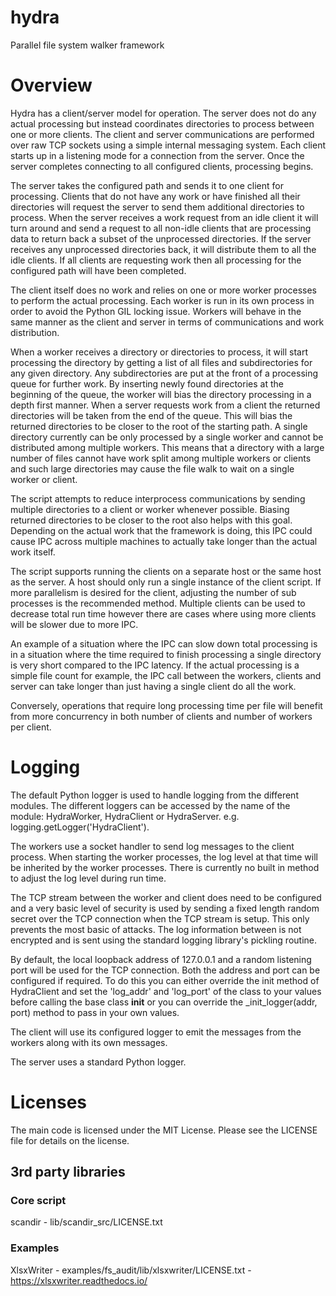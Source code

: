 # hydra
Parallel file system walker framework

# Overview

Hydra has a client/server model for operation. The server does not do any actual processing but instead coordinates
 directories to process between one or more clients. The client and server communications are performed over raw TCP
 sockets using a simple internal messaging system. Each client starts up in a listening mode for a connection from the
 server. Once the server completes connecting to all configured clients, processing begins.
 
The server takes the configured path and sends it to one client for processing. Clients that do not have any work or
 have finished all their directories will request the server to send them additional directories to process. When the
 server receives a work request from an idle client it will turn around and send a request to all non-idle clients
 that are processing data to return back a subset of the unprocessed directories. If the server receives any 
 unprocessed directories back, it will distribute them to all the idle clients. If all clients are requesting work
 then all processing for the configured path will have been completed.
 
The client itself does no work and relies on one or more worker processes to perform the actual processing. Each worker
 is run in its own process in order to avoid the Python GIL locking issue. Workers will behave in the same manner as the
 client and server in terms of communications and work distribution.

When a worker receives a directory or directories to process, it will start processing the directory by getting a list
 of all files and subdirectories for any given directory. Any subdirectories are put at the front of a processing
 queue for further work. By inserting newly found directories at the beginning of the queue, the worker will bias the
 directory processing in a depth first manner. When a server requests work from a client the returned directories will
 be taken from the end of the queue. This will bias the returned directories to be closer to the root of the starting
 path. A single directory currently can be only processed by a single worker and cannot be distributed among multiple
 workers. This means that a directory with a large number of files cannot have work split among multiple workers or
 clients and such large directories may cause the file walk to wait on a single worker or client.

The script attempts to reduce interprocess communications by sending multiple directories to a client or worker
 whenever possible. Biasing returned directories to be closer to the root also helps with this goal. Depending on the
 actual work that the framework is doing, this IPC could cause IPC across multiple machines to actually take longer
 than the actual work itself.

The script supports running the clients on a separate host or the same host as the server. A host should only run a
 single instance of the client script. If more parallelism is desired for the client, adjusting the number of sub
 processes is the recommended method. Multiple clients can be used to decrease total run time however there are cases
 where using more clients will be slower due to more IPC.

An example of a situation where the IPC can slow down total processing is in a situation where the time required to
 finish processing a single directory is very short compared to the IPC latency. If the actual processing is a simple
 file count for example, the IPC call between the workers, clients and server can take longer than just having a single
 client do all the work.
 
Conversely, operations that require long processing time per file will benefit from more concurrency in both number of
 clients and number of workers per client.


# Logging

The default Python logger is used to handle logging from the different modules. The different loggers can be
 accessed by the name of the module: HydraWorker, HydraClient or HydraServer. e.g. logging.getLogger('HydraClient').

The workers use a socket handler to send log messages to the client process. When starting the worker processes, the
 log level at that time will be inherited by the worker processes. There is currently no built in method to adjust
 the log level during run time.

The TCP stream between the worker and client does need to be configured and a very basic level of security is used by
 sending a fixed length random secret over the TCP connection when the TCP stream is setup. This only prevents the
 most basic of attacks. The log information between is not encrypted and is sent using the standard logging library's
 pickling routine.
 
By default, the local loopback address of 127.0.0.1 and a random listening port will be used for
 the TCP connection. Both the address and port can be configured if required. To do this you can either override the
 init method of HydraClient and set the 'log_addr' and 'log_port' of the class to your values before calling the base
  class __init__ or you can override the _init_logger(addr, port) method to pass in your own values.

The client will use its configured logger to emit the messages from the workers along with its own messages.

The server uses a standard Python logger.


# Licenses

The main code is licensed under the MIT License. Please see the LICENSE file for details on the license.

## 3rd party libraries

### Core script

scandir - lib/scandir_src/LICENSE.txt

### Examples

XlsxWriter - examples/fs_audit/lib/xlsxwriter/LICENSE.txt - https://xlsxwriter.readthedocs.io/
